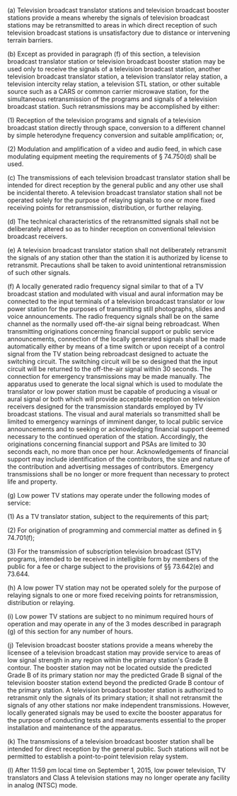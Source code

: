 (a) Television broadcast translator stations and television broadcast booster stations provide a means whereby the signals of television broadcast stations may be retransmitted to areas in which direct reception of such television broadcast stations is unsatisfactory due to distance or intervening terrain barriers.

(b) Except as provided in paragraph (f) of this section, a television broadcast translator station or television broadcast booster station may be used only to receive the signals of a television broadcast station, another television broadcast translator station, a television translator relay station, a television intercity relay station, a television STL station, or other suitable source such as a CARS or common carrier microwave station, for the simultaneous retransmission of the programs and signals of a television broadcast station. Such retransmissions may be accomplished by either:

(1) Reception of the television programs and signals of a television broadcast station directly through space, conversion to a different channel by simple heterodyne frequency conversion and suitable amplification; or,

(2) Modulation and amplification of a video and audio feed, in which case modulating equipment meeting the requirements of § 74.750(d) shall be used.

(c) The transmissions of each television broadcast translator station shall be intended for direct reception by the general public and any other use shall be incidental thereto. A television broadcast translator station shall not be operated solely for the purpose of relaying signals to one or more fixed receiving points for retransmission, distribution, or further relaying.

(d) The technical characteristics of the retransmitted signals shall not be deliberately altered so as to hinder reception on conventional television broadcast receivers.
                                

(e) A television broadcast translator station shall not deliberately retransmit the signals of any station other than the station it is authorized by license to retransmit. Precautions shall be taken to avoid unintentional retransmission of such other signals.

(f) A locally generated radio frequency signal similar to that of a TV broadcast station and modulated with visual and aural information may be connected to the input terminals of a television broadcast translator or low power station for the purposes of transmitting still photographs, slides and voice announcements. The radio frequency signals shall be on the same channel as the normally used off-the-air signal being rebroadcast. When transmitting originations concerning financial support or public service announcements, connection of the locally generated signals shall be made automatically either by means of a time switch or upon receipt of a control signal from the TV station being rebroadcast designed to actuate the switching circuit. The switching circuit will be so designed that the input circuit will be returned to the off-the-air signal within 30 seconds. The connection for emergency transmissions may be made manually. The apparatus used to generate the local signal which is used to modulate the translator or low power station must be capable of producing a visual or aural signal or both which will provide acceptable reception on television receivers designed for the transmission standards employed by TV broadcast stations. The visual and aural materials so transmitted shall be limited to emergency warnings of imminent danger, to local public service announcements and to seeking or acknowledging financial support deemed necessary to the continued operation of the station. Accordingly, the originations concerning financial support and PSAs are limited to 30 seconds each, no more than once per hour. Acknowledgements of financial support may include identification of the contributors, the size and nature of the contribution and advertising messages of contributors. Emergency transmissions shall be no longer or more frequent than necessary to protect life and property.

(g) Low power TV stations may operate under the following modes of service:

(1) As a TV translator station, subject to the requirements of this part;

(2) For origination of programming and commercial matter as defined in § 74.701(f);

(3) For the transmission of subscription television broadcast (STV) programs, intended to be received in intelligible form by members of the public for a fee or charge subject to the provisions of §§ 73.642(e) and 73.644.

(h) A low power TV station may not be operated solely for the purpose of relaying signals to one or more fixed receiving points for retransmission, distribution or relaying.

(i) Low power TV stations are subject to no minimum required hours of operation and may operate in any of the 3 modes described in paragraph (g) of this section for any number of hours.

(j) Television broadcast booster stations provide a means whereby the licensee of a television broadcast station may provide service to areas of low signal strength in any region within the primary station's Grade B contour. The booster station may not be located outside the predicted Grade B of its primary station nor may the predicted Grade B signal of the television booster station extend beyond the predicted Grade B contour of the primary station. A television broadcast booster station is authorized to retransmit only the signals of its primary station; it shall not retransmit the signals of any other stations nor make independent transmissions. However, locally generated signals may be used to excite the booster apparatus for the purpose of conducting tests and measurements essential to the proper installation and maintenance of the apparatus.

(k) The transmissions of a television broadcast booster station shall be intended for direct reception by the general public. Such stations will not be permitted to establish a point-to-point television relay system.

(l) After 11:59 pm local time on September 1, 2015, low power television, TV translators and Class A television stations may no longer operate any facility in analog (NTSC) mode.


